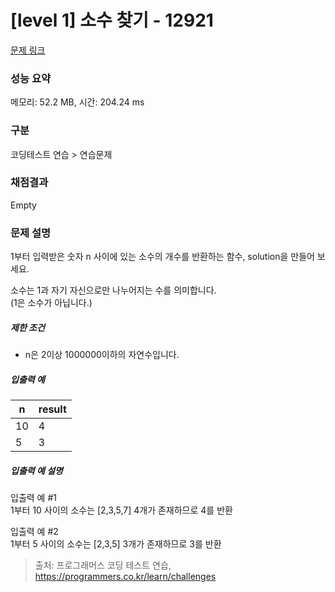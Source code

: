 # [level 1] 소수 찾기 - 12921 

[문제 링크](https://school.programmers.co.kr/learn/courses/30/lessons/12921) 

### 성능 요약

메모리: 52.2 MB, 시간: 204.24 ms

### 구분

코딩테스트 연습 > 연습문제

### 채점결과

Empty

### 문제 설명

<p>1부터 입력받은 숫자 n 사이에 있는 소수의 개수를 반환하는 함수, solution을 만들어 보세요. </p>

<p>소수는 1과 자기 자신으로만 나누어지는 수를 의미합니다.<br>
(1은 소수가 아닙니다.)</p>

<h5>제한 조건</h5>

<ul>
<li>n은 2이상 1000000이하의 자연수입니다.</li>
</ul>

<h5>입출력 예</h5>
<table class="table">
        <thead><tr>
<th>n</th>
<th>result</th>
</tr>
</thead>
        <tbody><tr>
<td>10</td>
<td>4</td>
</tr>
<tr>
<td>5</td>
<td>3</td>
</tr>
</tbody>
      </table>
<h5>입출력 예 설명</h5>

<p>입출력 예 #1<br>
1부터 10 사이의 소수는 [2,3,5,7] 4개가 존재하므로 4를 반환</p>

<p>입출력 예 #2<br>
1부터 5 사이의 소수는 [2,3,5] 3개가 존재하므로 3를 반환</p>


> 출처: 프로그래머스 코딩 테스트 연습, https://programmers.co.kr/learn/challenges